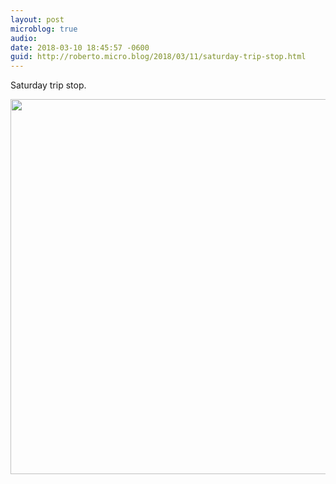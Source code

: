 ```yaml
---
layout: post
microblog: true
audio: 
date: 2018-03-10 18:45:57 -0600
guid: http://roberto.micro.blog/2018/03/11/saturday-trip-stop.html
---
```

Saturday trip stop.

<img src="http://roberto.mateu.me/uploads/2018/f25e16aecf.jpg" width="600" height="600" />
